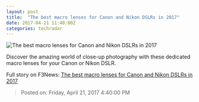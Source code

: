 ```yaml
---
layout: post
title:  "The best macro lenses for Canon and Nikon DSLRs in 2017"
date: 2017-04-21 11:40:00Z
categories: techradar
---
```


![The best macro lenses for Canon and Nikon DSLRs in 2017](http://cdn.mos.cms.futurecdn.net/cQysWUeuZS7AxLQePyRS5i-1200-80.jpg)

Discover the amazing world of close-up photography with these dedicated macro lenses for your Canon or Nikon DSLR.


Full story on F3News: [The best macro lenses for Canon and Nikon DSLRs in 2017](http://www.f3nws.com/n/dnYn2B)

> Posted on: Friday, April 21, 2017 4:40:00 PM
